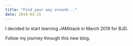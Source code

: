 ```yaml
---
title: "Find your way around..."
date: 2019-03-15
---
```


I decided to start learning JAMstack in March 2019 for BJD.

Follow my journey through this new blog.